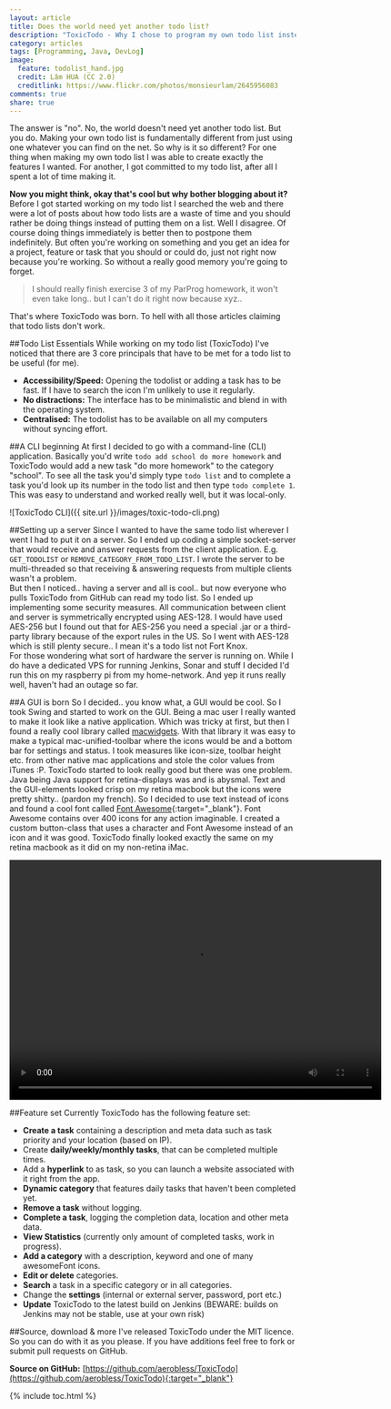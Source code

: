 ```yaml
---
layout: article
title: Does the world need yet another todo list?
description: "ToxicTodo - Why I chose to program my own todo list instead of using one of the many productivity apps out there."
category: articles
tags: [Programming, Java, DevLog]
image:
  feature: todolist_hand.jpg
  credit: Lâm HUA (CC 2.0)
  creditlink: https://www.flickr.com/photos/monsieurlam/2645956083
comments: true
share: true
---
```


The answer is "no". No, the world doesn't need yet another todo list. But you do. Making your own todo list is fundamentally different from just using one whatever you can find on the net. So why is it so different? For one thing when making my own todo list I was able to create exactly the features I wanted. For another, I got committed to my todo list, after all I spent a lot of time making it.

**Now you might think, okay that's cool but why bother blogging about it?**  
Before I got started working on my todo list I searched the web and there were a lot of posts about how todo lists are a waste of time and you should rather be doing things instead of putting them on a list. Well I disagree. Of course doing things immediately is better then to postpone them indefinitely. But often you're working on something and you get an idea for a project, feature or task that you should or could do, just not right now because you're working. So without a really good memory you're going to forget. 

> I should really finish exercise 3 of my ParProg homework, it won't even take long.. but I can't do it right now because xyz..

That's where ToxicTodo was born. To hell with all those articles claiming that todo lists don't work.

##Todo List Essentials
While working on my todo list (ToxicTodo) I've noticed that there are 3 core principals that have to be met for a todo list to be useful (for me).

 + **Accessibility/Speed:** Opening the todolist or adding a task has to be fast. If I have to search the icon I'm unlikely to use it regularly.
 + **No distractions:** The interface has to be minimalistic and blend in with the operating system.
 + **Centralised:** The todolist has to be available on all my computers without syncing effort.

##A CLI beginning
At first I decided to go with a command-line (CLI) application. Basically you'd write `todo add school do more homework` and ToxicTodo would add a new task "do more homework" to the category "school". To see all the task you'd simply type `todo list` and to complete a task you'd look up its number in the todo list and then type `todo complete 1`. 
This was easy to understand and worked really well, but it was local-only.

![ToxicTodo CLI]({{ site.url }}/images/toxic-todo-cli.png)

##Setting up a server
Since I wanted to have the same todo list wherever I went I had to put it on a server. So I ended up coding a simple socket-server that would receive and answer requests from the client application. E.g. `GET_TODOLIST` or `REMOVE_CATEGORY_FROM_TODO_LIST`. I wrote the server to be multi-threaded so that receiving & answering requests from multiple clients wasn't a problem.   
But then I noticed.. having a server and all is cool.. but now everyone who pulls ToxicTodo from GitHub can read my todo list. So I ended up implementing some security measures. All communication between client and server is symmetrically encrypted using AES-128. I would have used AES-256 but I found out that for AES-256 you need a special .jar or a third-party library because of the export rules in the US. So I went with AES-128 which is still plenty secure.. I mean it's a todo list not Fort Knox.  
For those wondering what sort of hardware the server is running on. While I do have a dedicated VPS for running Jenkins, Sonar and stuff I decided I'd run this on my raspberry pi from my home-network. And yep it runs really well, haven't had an outage so far.

##A GUI is born
So I decided.. you know what, a GUI would be cool. So I took Swing and started to work on the GUI. Being a mac user I really wanted to make it look like a native application. Which was tricky at first, but then I found a really cool library called [macwidgets](https://code.google.com/p/macwidgets/). With that library it was easy to make a typical mac-unified-toolbar where the icons would be and a bottom bar for settings and status. I took measures like icon-size, toolbar height etc. from other native mac applications and stole the color values from iTunes :P. ToxicTodo started to look really good but there was one problem. Java being Java support for retina-displays was and is abysmal. Text and the GUI-elements looked crisp on my retina macbook but the icons were pretty shitty.. (pardon my french). So I decided to use text instead of icons and found a cool font called [Font Awesome](http://fortawesome.github.io/Font-Awesome/){:target="_blank"}. Font Awesome contains over 400 icons for any action imaginable. I created a custom button-class that uses a character and Font Awesome instead of an icon and it was good. ToxicTodo finally looked exactly the same on my retina macbook as it did on my non-retina iMac.

<video width="654" height="422" autoplay loop controls>
  <source src="{{ site.url }}/videos/toxic-todo.mp4" type="video/mp4">
  <object id="flowplayer" name="flowplayer" width="654" height="422" data="{{ site.url }}/assets/flash/flowplayer-3.2.5.swf" 
            type="application/x-shockwave-flash">
      <param name="movie" value="{{ site.url }}/assets/flash/flowplayer-3.2.5.swf" />
      <param name="allowfullscreen" value="true" />
      <param name="flashvars" 
    value='config={"clip":"{{ site.url }}/videos/toxic-todo.mp4"}' />
   </object>
</video>

##Feature set
Currently ToxicTodo has the following feature set:

 * **Create a task** containing a description and meta data such as task priority and your location (based on IP).
 * Create **daily/weekly/monthly tasks**, that can be completed multiple times.
 * Add a **hyperlink** to as task, so you can launch a website associated with it right from the app.
 * **Dynamic category** that features daily tasks that haven't been completed yet.
 * **Remove a task** without logging.
 * **Complete a task**, logging the completion data, location and other meta data.
 * **View Statistics** (currently only amount of completed tasks, work in progress).
 * **Add a category** with a description, keyword and one of many awesomeFont icons.
 * **Edit or delete** categories.
 * **Search** a task in a specific category or in all categories.
 * Change the **settings** (internal or external server, password, port etc.)
 * **Update** ToxicTodo to the latest build on Jenkins (BEWARE: builds on Jenkins may not be stable, use at your own risk)
 
##Source, download & more
I've released ToxicTodo under the MIT licence. So you can do with it as you please. If you have additions feel free to fork or submit pull requests on GitHub.  

**Source on GitHub:** [https://github.com/aerobless/ToxicTodo](https://github.com/aerobless/ToxicTodo){:target="_blank"}

{% include toc.html %}
